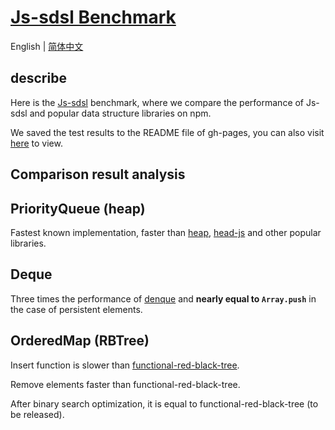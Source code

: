 # [Js-sdsl Benchmark](https://github.com/js-sdsl/benchmark)

English | [简体中文](https://github.com/js-sdsl/benchmark/blob/main/README.zh-CN.md)

## describe

Here is the [Js-sdsl](https://github.com/zly201/js-sdsl) benchmark, where we compare the performance of Js-sdsl and popular data structure libraries on npm.

We saved the test results to the README file of gh-pages, you can also visit [here](https://js-sdsl.github.io/#/zh-cn/test/benchmark) to view.

## Comparison result analysis

## PriorityQueue (heap)

Fastest known implementation, faster than [heap](http://npmjs.com/package/heap), [head-js](http://npmjs.com/package/heap-js) and other popular libraries.

## Deque

Three times the performance of [denque](https://npmjs.com/package/denque) and **nearly equal to `Array.push`** in the case of persistent elements.

## OrderedMap (RBTree)

Insert function is slower than [functional-red-black-tree](https://npmjs.com/package/functional-red-black-tree).

Remove elements faster than functional-red-black-tree.

After binary search optimization, it is equal to functional-red-black-tree (to be released).
